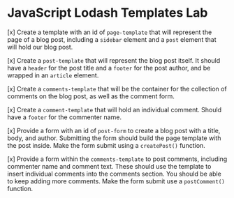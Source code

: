 # JavaScript Lodash Templates Lab

[x]  Create a template with an id of `page-template` that will represent the page
    of a blog post, including a `sidebar` element and a `post` element that will
    hold our blog post.

[x]  Create a `post-template` that will represent the blog post itself. It should
    have a `header` for the post title and a `footer` for the post author, and be
    wrapped in an `article` element.

[x]  Create a `comments-template` that will be the container for the collection
    of comments on the blog post, as well as the comment form.

[x]  Create a `comment-template` that will hold an individual comment. Should
    have a `footer` for the commenter name.

[x]  Provide a form with an id of `post-form` to create a blog post with a title,
    body, and author. Submitting the form should build the page template with the
    post inside. Make the form submit using a `createPost()` function.

[x]  Provide a form within the `comments-template` to post comments, including
    commenter name and comment text. These should use the template to insert
    individual comments into the comments section. You should be able to keep adding more comments. Make the form submit use a `postComment()` function.


